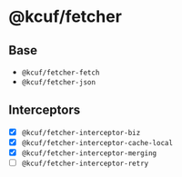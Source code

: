 # @kcuf/fetcher

## Base

* `@kcuf/fetcher-fetch`
* `@kcuf/fetcher-json`

## Interceptors

* [x] `@kcuf/fetcher-interceptor-biz`
* [x] `@kcuf/fetcher-interceptor-cache-local`
* [x] `@kcuf/fetcher-interceptor-merging`
* [ ]  `@kcuf/fetcher-interceptor-retry`